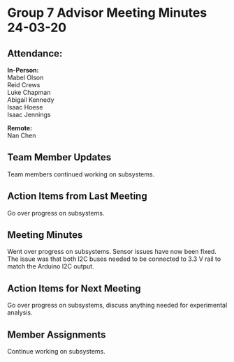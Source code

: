 # Group 7 Advisor Meeting Minutes 24-03-20

## Attendance:

**In-Person:**\
Mabel Olson\
Reid Crews\
Luke Chapman\
Abigail Kennedy\
Isaac Hoese\
Isaac Jennings

**Remote:**\
Nan Chen

## Team Member Updates

Team members continued working on subsystems.

## Action Items from Last Meeting

Go over progress on subsystems.

## Meeting Minutes

Went over progress on subsystems. Sensor issues have now been fixed. The issue was that both I2C buses needed to be connected to 3.3 V rail to match the Arduino I2C output.

## Action Items for Next Meeting

Go over progress on subsystems, discuss anything needed for experimental analysis.

## Member Assignments

Continue working on subsystems.